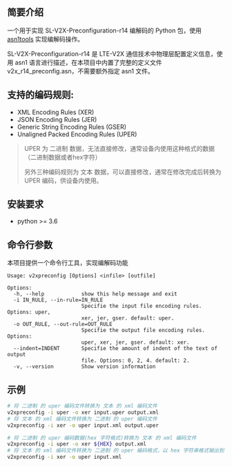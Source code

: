## 简要介绍
一个用于实现 SL-V2X-Preconfiguration-r14 编解码的 Python 包，使用 [asn1tools](https://github.com/eerimoq/asn1tools) 实现编解码操作。

SL-V2X-Preconfiguration-r14 是 LTE-V2X 通信技术中物理层配置定义信息，使用 asn1 语言进行描述，在本项目中内置了完整的定义文件 v2x_r14_preconfig.asn，不需要额外指定 asn1 文件。

## 支持的编码规则:
- XML Encoding Rules (XER)
- JSON Encoding Rules (JER)
- Generic String Encoding Rules (GSER)
- Unaligned Packed Encoding Rules (UPER)

> UPER 为 二进制 数据，无法直接修改，通常设备内使用这种格式的数据（二进制数据或者hex字符）
>
> 另外三种编码规则为 文本 数据，可以直接修改，通常在修改完成后转换为 UPER 编码，供设备内使用。

## 安装要求
- python >= 3.6

## 命令行参数
本项目提供一个命令行工具，实现编解码功能

```
Usage: v2xpreconfig [Options] <infile> [outfile]

Options:
  -h, --help            show this help message and exit
  -i IN_RULE, --in-rule=IN_RULE
                        Specifie the input file encoding rules. Options: uper,
                        xer, jer, gser. default: uper.
  -o OUT_RULE, --out-rule=OUT_RULE
                        Specifie the output file encoding rules. Options:
                        uper, xer, jer, gser. default: xer.
  --indent=INDENT       Specifie the amount of indent of the text of output
                        file. Options: 0, 2, 4. default: 2.
  -v, --version         Show version information
```

## 示例
```bash
# 将 二进制 的 uper 编码文件转换为 文本 的 xml 编码文件
v2xpreconfig -i uper -o xer input.uper output.xml
# 将 文本 的 xml 编码文件转换为 二进制 的 uper 编码文件
v2xpreconfig -i xer -o uper input.xml output.uper

# 将 二进制 的 uper 编码数据(hex 字符格式)转换为 文本 的 xml 编码文件
v2xpreconfig -i uper -o xer ${HEX} output.xml
# 将 文本 的 xml 编码文件转换为 二进制 的 uper 编码格式，以 hex 字符串格式输出到 标准设备
v2xpreconfig -i xer -o uper input.xml
```